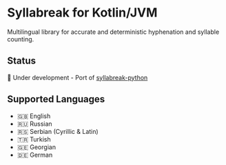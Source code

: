 # Syllabreak for Kotlin/JVM

Multilingual library for accurate and deterministic hyphenation and syllable counting.

## Status
🚧 Under development - Port of [syllabreak-python](https://github.com/apakabarfm/syllabreak-python)

## Supported Languages
- 🇬🇧 English
- 🇷🇺 Russian  
- 🇷🇸 Serbian (Cyrillic & Latin)
- 🇹🇷 Turkish
- 🇬🇪 Georgian
- 🇩🇪 German
